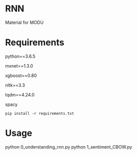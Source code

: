 # RNN
Material for MODU

# Requirements


python==3.6.5

mxnet==1.3.0

xgboost==0.80

nltk==3.3

tqdm==4.24.0

spacy

```
pip install -r requirements.txt
```

# Usage
python 0_understanding_rnn.py
python 1_sentiment_CBOW.py

